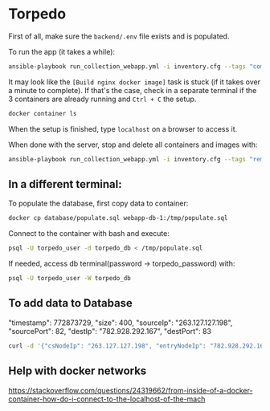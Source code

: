 # Torpedo

First of all, make sure the `backend/.env` file exists and is populated.

To run the app (it takes a while):

```bash
ansible-playbook run_collection_webapp.yml -i inventory.cfg --tags "complete_setup"
```

It may look like the `[Build nginx docker image]` task is stuck (if it takes over a minute to complete). If that's the case, check in a separate terminal if the 3 containers are already running and `Ctrl + C` the setup.

```bash
docker container ls
```

When the setup is finished, type `localhost` on a browser to access it.

When done with the server, stop and delete all containers and images with:

```bash
ansible-playbook run_collection_webapp.yml -i inventory.cfg --tags "remove_all_images"
```

## In a different terminal:

To populate the database, first copy data to container:

```bash
docker cp database/populate.sql webapp-db-1:/tmp/populate.sql
```

Connect to the container with bash and execute:

```bash
psql -U torpedo_user -d torpedo_db < /tmp/populate.sql
```

If needed, access db terminal(password -> torpedo_password) with:

```bash
psql -U torpedo_user -W torpedo_db
```

## To add data to Database

"timestamp": 772873729, "size": 400, "sourceIp": "263.127.127.198", "sourcePort": 82, "destIp": "782.928.292.167", "destPort": 83

```bash
curl -d '{"csNodeIp": "263.127.127.198", "entryNodeIp": "782.928.292.167", "type": "SERVICE", "packets": [{"timestamp": 772873729, "size": 400, "sourceIp": "263.127.127.198", "sourcePort": 82, "destIp": "782.928.292.167", "destPort": 83}]}' -H "Content-Type: application/json" -X POST http://localhost:3000/api/flows
```


## Help with docker networks

https://stackoverflow.com/questions/24319662/from-inside-of-a-docker-container-how-do-i-connect-to-the-localhost-of-the-mach

